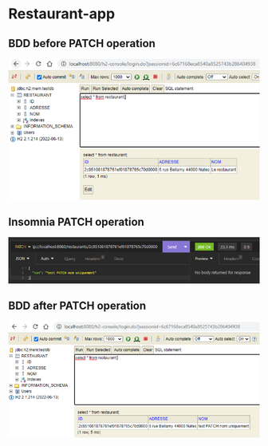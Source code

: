 # Restaurant-app
## BDD before PATCH operation
![3_patch.PNG](3_patch.PNG)
## Insomnia PATCH operation
![2_patch.PNG](2_patch.PNG)
## BDD after PATCH operation
![1_patch.PNG](1_patch.PNG)

